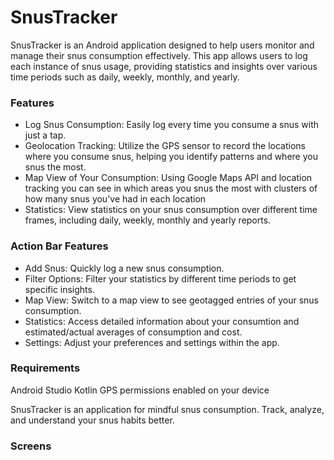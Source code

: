 # SnusTracker

SnusTracker is an Android application designed to help users monitor and manage their snus consumption effectively. This app allows users to log each instance of snus usage, providing statistics and insights over various time periods such as daily, weekly, monthly, and yearly.

### Features
* Log Snus Consumption: Easily log every time you consume a snus with just a tap.
* Geolocation Tracking: Utilize the GPS sensor to record the locations where you consume snus, helping you identify patterns and where you snus the most.
* Map View of Your Consumption: Using Google Maps API and location tracking you can see in which areas you snus the most with clusters of how many snus you've had in each location
* Statistics: View statistics on your snus consumption over different time frames, including daily, weekly, monthly and yearly reports.

### Action Bar Features
* Add Snus: Quickly log a new snus consumption.
* Filter Options: Filter your statistics by different time periods to get specific insights.
* Map View: Switch to a map view to see geotagged entries of your snus consumption.
* Statistics: Access detailed information about your consumtion and estimated/actual averages of consumption and cost.
* Settings: Adjust your preferences and settings within the app.

### Requirements
Android Studio
Kotlin
GPS permissions enabled on your device

SnusTracker is an application for mindful snus consumption. Track, analyze, and understand your snus habits better.

### Screens
